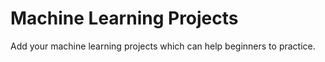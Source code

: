 # Machine Learning Projects

Add your machine learning projects which can help beginners to practice.
